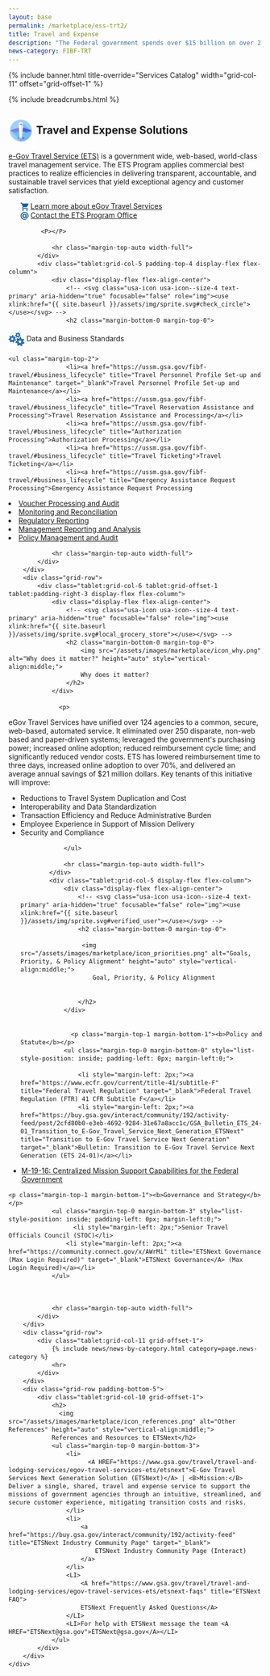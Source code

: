 ```yaml
---
layout: base
permalink: /marketplace/ess-trt2/
title: Travel and Expense
description: "The Federal government spends over $15 billion on over 2.5 million travel transactions / year. This streamlined service continually applies commercial best practices to realize travel efficiencies and deliver a transparent, accountable, and sustainable service that yields exceptional employee experience."
news-category: FIBF-TRT 
---
```



{% include banner.html title-override="Services Catalog" width="grid-col-11" offset="grid-offset-1" %}

<div class="grid-container">
    <div class="grid-row grid-gap">
            <div class="tablet:grid-col-10 tablet:grid-offset-1 padding-top-1">
            {% include breadcrumbs.html %}
            </div>
    </div>
</div>

<section class="pm" id="financial-management">
    <div class="grid-container">
        <div class="grid-row">
            <div class="tablet:grid-col-6 tablet:grid-offset-1 padding-top-4 tablet:padding-right-3 display-flex flex-column">
                <h2 class="margin-bottom-0 margin-top-0">
                   <img src="/assets/images/fibf/icons/icon.travel.webp" alt="Travel and Expense Icon" width="50px" height="auto" style="vertical-align:middle;"> Travel and Expense Solutions
                </h2>
                <p>
                   <A HREF="https://www.gsa.gov/travel/travel-and-lodging-services/egov-travel-services-ets">e-Gov Travel Service (ETS)</A> is a government wide, web-based, world-class travel management service. The ETS Program applies commercial best practices to realize efficiencies in delivering transparent, accountable, and sustainable travel services that yield exceptional agency and customer satisfaction.
                </p>
                <ul class="margin-top-0 margin-bottom-3">
                     <img src="/assets/images/marketplace/icon_cart_16.png" alt="Learn more about ETS" height="auto" style="vertical-align:middle;">&nbsp;<a href="https://www.gsa.gov/travel/travel-and-lodging-services/egov-travel-services-ets" title="Learn more about ETS" target="_blank">Learn more about eGov Travel Services</a><BR>
                   <img src="/assets/images/marketplace/icon_email_16.png" alt="Contact the ETS Program Office" height="auto" style="vertical-align:middle;">&nbsp;<a href="https://www.gsa.gov/travel/travel-and-lodging-services/egov-travel-services-ets/contact-egov-travel" title="Contact the ETS Program Office" target="_blank">Contact the ETS Program Office</a><BR>
                </ul>


 


             <P></P>
              
                <hr class="margin-top-auto width-full">
            </div>
            <div class="tablet:grid-col-5 padding-top-4 display-flex flex-column">
                <div class="display-flex flex-align-center">
                    <!-- <svg class="usa-icon usa-icon--size-4 text-primary" aria-hidden="true" focusable="false" role="img"><use xlink:href="{{ site.baseurl }}/assets/img/sprite.svg#check_circle"></use></svg> -->
                    <h2 class="margin-bottom-0 margin-top-0">

  <img src="/assets/images/marketplace/icon_standards.png" alt="Data and Business Standards" height="auto" style="vertical-align:middle;">
                        Data and Business Standards                 
                    </h2>
                </div>


    <ul class="margin-top-2">
                    <li><a href="https://ussm.gsa.gov/fibf-travel/#business_lifecycle" title="Travel Personnel Profile Set-up and Maintenance" target="_blank">Travel Personnel Profile Set-up and Maintenance</a></li>
                    <li><a href="https://ussm.gsa.gov/fibf-travel/#business_lifecycle" title="Travel Reservation Assistance and Processing">Travel Reservation Assistance and Processing</a></li>
                    <li><a href="https://ussm.gsa.gov/fibf-travel/#business_lifecycle" title="Authorization Processing">Authorization Processing</a></li>
                    <li><a href="https://ussm.gsa.gov/fibf-travel/#business_lifecycle" title="Travel Ticketing">Travel Ticketing</a></li>
                    <li><a href="https://ussm.gsa.gov/fibf-travel/#business_lifecycle" title="Emergency Assistance Request Processing">Emergency Assistance Request Processing
</a></li>
                    <li><a href="https://ussm.gsa.gov/fibf-travel/#business_lifecycle" title="Voucher Processing and Audit">Voucher Processing and Audit</a></li>
                    <li><a href="https://ussm.gsa.gov/fibf-travel/#business_lifecycle" title="Monitoring and Reconciliation">Monitoring and Reconciliation</a></li>
                    <li><a href="https://ussm.gsa.gov/fibf-travel/#business_lifecycle" title="Regulatory Reporting">Regulatory Reporting</a></li>
                    <li><a href="https://ussm.gsa.gov/fibf-travel/#business_lifecycle" title="Management Reporting and Analysis" target="_blank">Management Reporting and Analysis</a></li>
                    <li><a href="https://ussm.gsa.gov/fibf-travel/#business_lifecycle" title="Policy Management and Audit">Policy Management and Audit</a></li>

</ul>

     
                <hr class="margin-top-auto width-full">
            </div>
        </div>
        <div class="grid-row">
            <div class="tablet:grid-col-6 tablet:grid-offset-1 tablet:padding-right-3 display-flex flex-column">
                <div class="display-flex flex-align-center">
                    <!-- <svg class="usa-icon usa-icon--size-4 text-primary" aria-hidden="true" focusable="false" role="img"><use xlink:href="{{ site.baseurl }}/assets/img/sprite.svg#local_grocery_store"></use></svg> -->
                    <h2 class="margin-bottom-0 margin-top-0">
                        <img src="/assets/images/marketplace/icon_why.png" alt="Why does it matter?" height="auto" style="vertical-align:middle;">
                        Why does it matter?
                    </h2>
                </div>
             
                  <p>

eGov Travel Services have unified over 124 agencies to a common, secure, web-based, automated service. It eliminated over 250 disparate, non-web based and paper-driven systems; leveraged the government's purchasing power; increased online adoption; reduced reimbursement cycle time; and significantly reduced vendor costs. ETS has lowered reimbursement time to three days, increased online adoption to over 70%, and delivered an average annual savings of $21 million dollars. Key tenants of this initiative will improve:
</p>

<ul> 
<LI>Reductions to Travel System Duplication and Cost</LI>
<LI>Interoperability and Data Standardization</LI>
<LI>Transaction Efficiency and Reduce Administrative Burden</LI>
<LI>Employee Experience in Support of Mission Delivery</LI>
<LI>Security and Compliance</LI>

                </ul>

                <hr class="margin-top-auto width-full">
            </div>
            <div class="tablet:grid-col-5 display-flex flex-column">
                <div class="display-flex flex-align-center">
                    <!-- <svg class="usa-icon usa-icon--size-4 text-primary" aria-hidden="true" focusable="false" role="img"><use xlink:href="{{ site.baseurl }}/assets/img/sprite.svg#verified_user"></use></svg> -->
                    <h2 class="margin-bottom-0 margin-top-0">
                    
                     <img src="/assets/images/marketplace/icon_priorities.png" alt="Goals, Priority, & Policy Alignment" height="auto" style="vertical-align:middle;">
                        Goal, Priority, & Policy Alignment
                    
                
                    </h2>
                </div>
            
                                        
                  <p class="margin-top-1 margin-bottom-1"><b>Policy and Statute</b></p>
                <ul class="margin-top-0 margin-bottom-0" style="list-style-position: inside; padding-left: 0px; margin-left:0;">
                 
                    <li style="margin-left: 2px;"><a href="https://www.ecfr.gov/current/title-41/subtitle-F" title="Federal Travel Regulation" target="_blank">Federal Travel Regulation (FTR) 41 CFR Subtitle F</a></li>
                    <li style="margin-left: 2px;"><a href="https://buy.gsa.gov/interact/community/192/activity-feed/post/2cfd80b0-e3eb-4692-9284-31e67a8acc1c/GSA_Bulletin_ETS_24-01_Transition_to_E-Gov_Travel_Service_Next_Generation_ETSNext" title="Transition to E-Gov Travel Service Next Generation" target="_blank">Bulletin: Transition to E-Gov Travel Service Next Generation (ETS 24-01)</a></li>
   <li style="margin-left: 2px;"><a href="https://www.whitehouse.gov/wp-content/uploads/2019/04/M-19-16.pdf?page=3" title="Centralized Mission Support Capabilities for the Federal Government" target="_blank"> M-19-16: Centralized Mission Support Capabilities for the Federal Government</a></li>
                </ul>

    <p class="margin-top-1 margin-bottom-1"><b>Governance and Strategy</b></p>
                <ul class="margin-top-0 margin-bottom-3" style="list-style-position: inside; padding-left: 0px; margin-left:0;">
                      <li style="margin-left: 2px;">Senior Travel Officials Council (STOC)</li>
                    <li style="margin-left: 2px;"><a href="https://community.connect.gov/x/AWrMi" title="ETSNext Governance (Max Login Required)" target="_blank">ETSNext Governance</A> (Max Login Required)</a></li>
                </ul>
                
            
            
                <hr class="margin-top-auto width-full">
            </div>
        </div>
        <div class="grid-row">
            <div class="tablet:grid-col-11 grid-offset-1">
                {% include news/news-by-category.html category=page.news-category %}
                <hr>
            </div>
        </div>
        <div class="grid-row padding-bottom-5">
            <div class="tablet:grid-col-10 grid-offset-1">
                <h2>
                  <img src="/assets/images/marketplace/icon_references.png" alt="Other References" height="auto" style="vertical-align:middle;">
                References and Resources to ETSNext</h2>
                <ul class="margin-top-0 margin-bottom-3">
                    <li>
                          <A HREF="https://www.gsa.gov/travel/travel-and-lodging-services/egov-travel-services-ets/etsnext">E-Gov Travel Services Next Generation Solution (ETSNext)</A> | <B>Mission:</B> Deliver a single, shared, travel and expense service to support the missions of government agencies through an intuitive, streamlined, and secure customer experience, mitigating transition costs and risks.
                    </li>
                    <li>
                        <a href="https://buy.gsa.gov/interact/community/192/activity-feed" title="ETSNext Industry Community Page" target="_blank">
                            ETSNext Industry Community Page (Interact)
                        </a>
                    </li>
                    <LI>
                        <A href="https://www.gsa.gov/travel/travel-and-lodging-services/egov-travel-services-ets/etsnext-faqs" title="ETSNext FAQ">
                        ETSNext Frequently Asked Questions</A>
                    </LI>
                    <LI>For help with ETSNext message the team <A HREF="ETSNext@gsa.gov">ETSNext@gsa.gov</A></LI>
                </ul>
            </div>
        </div>
    </div>
</section>

